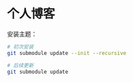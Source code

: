 # 个人博客


安装主题：

```bash
# 初次安装
git submodule update --init --recursive

# 后续更新
git submodule update
```
